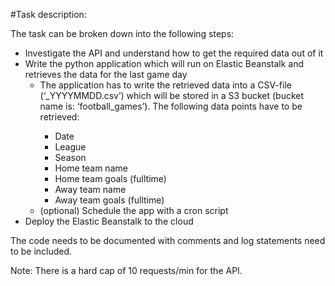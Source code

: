 #Task description: 
 
The task can be broken down into the following steps:
* Investigate the API and understand how to get the required data out of it
* Write the python application which will run on Elastic Beanstalk and retrieves the data for the last game day
	* The application has to write the retrieved data into a CSV-file (‘<league>_YYYYMMDD.csv’) which will be stored in a S3 bucket (bucket name is: ‘football_games’). The following data points have to be retrieved:
	    * Date
	    * League
	    * Season
	    * Home team name
	    * Home team goals (fulltime)
	    * Away team name
	    * Away team goals (fulltime)
	* (optional) Schedule the app with a cron script
* Deploy the Elastic Beanstalk to the cloud

The code needs to be documented with comments and log statements need to be included.

Note: There is a hard cap of 10 requests/min for the API.